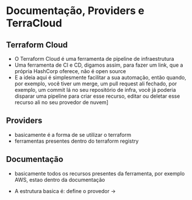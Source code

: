 # Documentação, Providers e TerraCloud
## Terraform Cloud
- O Terraform Cloud é uma ferramenta de pipeline de infraestrutura
- Uma ferramenta de CI e CD, digamos assim, para fazer um link, que a própria HashCorp oferece, não é open source
- E a ideia aqui é simplesmente facilitar a sua automação, então quando, por exemplo, você tiver um merge, um pull request ali fechado, por exemplo, um commit lá no seu repositório de infra, você já poderia disparar uma pipeline para criar esse recurso, editar ou deletar esse recurso ali no seu provedor de nuvem]

## Providers
- basicamente é a forma de se utilizar o terraform
- ferramentas presentes dentro do terraform registry

## Documentação
- basicamente todos os recursos presentes da ferramenta, por exemplo AWS, estao dentro da documentação

- A estrutura basica é: define o provedor -> 